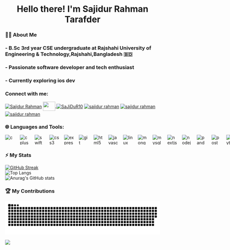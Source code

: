 <h1 align="center">Hello there! I'm Sajidur Rahman Tarafder </h1>

### 👨‍💻 About Me
<h3> - B.Sc 3rd year CSE undergraduate at Rajshahi University of Engineering & Technology,Rajshahi,Bangladesh 🇧🇩 </h3>
<h3> - Passionate software developer and tech enthusiast </h3>
<h3> - Currently exploring ios dev</h3>

<h3 align="left">Connect with me:</h3>
<p align="left">
<a href="https://www.facebook.com/sajidur.rahman.3158652" target="blank"><img align="center" src="https://cdn.simpleicons.org/facebook/white" alt="Sajidur Rahman" height="30" width="40" /></a>
<a href="mailto:sajidurrahmantarafder@gmail.com" target="blank" >
    <img align="center" height="30" width="40" src="https://cdn.simpleicons.org/gmail/white" />
</a>
<a href="https://codeforces.com/profile/sajidur10" target="blank"><img align="center" src="https://cdn.simpleicons.org/codeforces/white" alt="SaJiDuR10" height="30" width="40" /></a>
<a href="https://www.linkedin.com/in/sajidur-rahman-910b28235/" target="blank"><img align="center" src="https://cdn.simpleicons.org/linkedin/white" alt="sajidur rahman" height="30" width="40" /></a>
<a href="https://www.hackerrank.com/profile/sajidurrahmanta1" target="blank"><img align="center" src="https://cdn.simpleicons.org/hackerrank/white" alt="sajidur rahman" height="30" width="40" /></a>
<a href="https://leetcode.com/u/sajidurrahmantarafder/" target="blank"><img align="center" src="https://cdn.simpleicons.org/leetcode/white" alt="sajidur rahman" height="30" width="40" /></a>
</p>

<h3 align="left"> 🌐  Languages and Tools:</h3>
<div style="display:flex; flex-direction:row; gap:16px;">
  <img height="32" width="32" src="https://cdn.simpleicons.org/c/white" alt="c" />
  <img height="32" width="32" src="https://cdn.simpleicons.org/cplusplus/white" alt="cplusplus" />
  <img height="32" width="32" src="https://cdn.simpleicons.org/swift/white" alt="swift" />
  <img height="32" width="32" src="https://cdn.simpleicons.org/css3/white" alt="css3" />
  <img height="32" width="32" src="https://cdn.simpleicons.org/express/white" alt="express" />
  <img height="32" width="32" src="https://cdn.simpleicons.org/git/white" alt="git" />
  <img height="32" width="32" src="https://cdn.simpleicons.org/html5/white" alt="html5" />
  <img height="32" width="32" src="https://cdn.simpleicons.org/javascript/white" alt="javascript" />
  <img height="32" width="32" src="https://cdn.simpleicons.org/linux/white" alt="linux" />
  <img height="32" width="32" src="https://cdn.simpleicons.org/mongodb/white" alt="mongodb" />
  <img height="32" width="32" src="https://cdn.simpleicons.org/mysql/white" alt="mysql" />
  <img height="32" width="32" src="https://cdn.simpleicons.org/nextdotjs/white" alt="nextjs" />
  <img height="32" width="32" src="https://cdn.simpleicons.org/nodedotjs/white" alt="nodejs" />
  <img height="32" width="32" src="https://cdn.simpleicons.org/pandas/white" alt="pandas" />
  <img height="32" width="32" src="https://cdn.simpleicons.org/postman/white" alt="postman" />
  <img height="32" width="32" src="https://cdn.simpleicons.org/python/white" alt="python" />
  <img height="32" width="32" src="https://cdn.simpleicons.org/pytorch/white" alt="pytorch" />
  <img height="32" width="32" src="https://cdn.simpleicons.org/react/white" alt="react" />
  <img height="32" width="32" src="https://cdn.simpleicons.org/scikitlearn/white" alt="scikit_learn" />
  <img height="32" width="32" src="https://cdn.simpleicons.org/tailwindcss/white" alt="tailwind" />
  <img height="32" width="32" src="https://cdn.simpleicons.org/tensorflow/white" alt="tensorflow" />
  <img height="32" width="32" src="https://cdn.simpleicons.org/arduino/white" alt="arduino" />
  <img height="32" width="32" src="https://cdn.simpleicons.org/gnubash/white" alt="bash" />
  <img height="32" width="32" src="https://cdn.simpleicons.org/bootstrap/white" alt="bootstrap" />
</div>

### ⚡ My Stats

[![GitHub Streak](https://streak-stats.demolab.com?user=sajidur-rahman154&theme=highcontrast&hide_border=true&border_radius=10&exclude_days=Fri%2CSat)](https://git.io/streak-stats)<br>
![Top Langs](https://github-readme-stats.vercel.app/api/top-langs?username=sajidur-rahman154&show_icons=true&locale=en&layout=compact&theme=vision-friendly-dark&hide_border=true&card_width=450&border_radius=10)<br>
![Anurag's GitHub stats](https://github-readme-stats.vercel.app/api?username=sajidur-rahman154&show_icons=true&locale=en&theme=vision-friendly-dark&hide_border=true&border_radius=10)

### 🏆 My Contributions

<img alt="GitHub Snake" src="https://raw.githubusercontent.com/sajidur-rahman154/sajidur-rahman154/output/github-snake-dark.svg" />

![](https://hit.yhype.me/github/profile?user_id=64137998)

